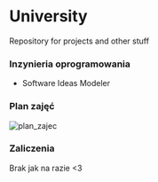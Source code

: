 # University
Repository for projects and other stuff 

### Inzynieria oprogramowania

- Software Ideas Modeler

### Plan zajęć

![plan_zajec](https://github.com/oskarpasko/university/assets/43753747/0b2dd6bd-a127-4f05-8144-729c92a1d26b)

### Zaliczenia 
Brak jak na razie <3
